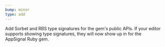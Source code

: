```yaml
---
bump: minor
type: add
---
```


Add Sorbet and RBS type signatures for the gem's public APIs. If your editor supports showing type signatures, they will now show up in for the AppSignal Ruby gem.
